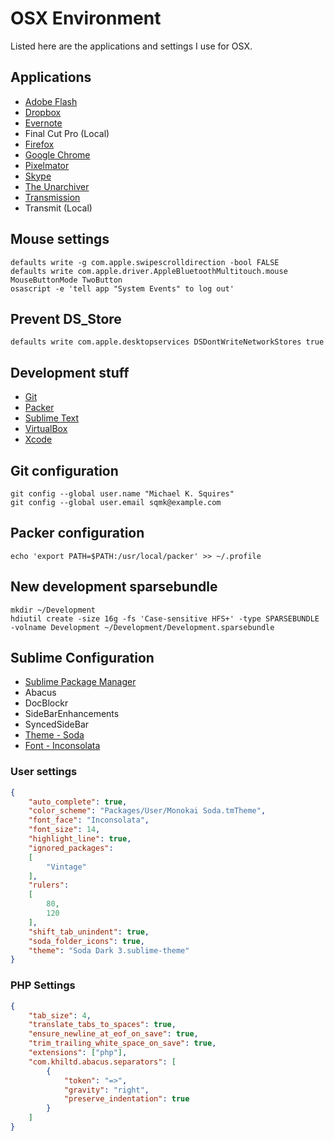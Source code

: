 # OSX Environment

Listed here are the applications and settings I use for OSX.

## Applications

- [Adobe Flash](http://get.adobe.com/flashplayer/)
- [Dropbox](https://www.dropbox.com/downloading?src=index)
- [Evernote](https://evernote.com/download/)
- Final Cut Pro (Local)
- [Firefox](https://www.mozilla.org/en-US/firefox/new/)
- [Google Chrome](https://www.google.com/chrome/browser/)
- [Pixelmator](https://itunes.apple.com/us/app/pixelmator/id407963104)
- [Skype](http://www.skype.com/en/download-skype/skype-for-computer/)
- [The Unarchiver](https://itunes.apple.com/us/app/the-unarchiver/id425424353)
- [Transmission](https://www.transmissionbt.com/download/)
- Transmit (Local)

## Mouse settings
```ssh
defaults write -g com.apple.swipescrolldirection -bool FALSE
defaults write com.apple.driver.AppleBluetoothMultitouch.mouse MouseButtonMode TwoButton
osascript -e 'tell app "System Events" to log out'
```

## Prevent DS_Store

```ssh
defaults write com.apple.desktopservices DSDontWriteNetworkStores true
```

## Development stuff

- [Git](http://git-scm.com/download/mac)
- [Packer](http://www.packer.io/downloads.html)
- [Sublime Text](http://www.sublimetext.com/3)
- [VirtualBox](https://www.virtualbox.org/wiki/Downloads)
- [Xcode](https://itunes.apple.com/us/app/xcode/id497799835)

## Git configuration

```ssh
git config --global user.name "Michael K. Squires"
git config --global user.email sqmk@example.com
```

## Packer configuration

```ssh
echo 'export PATH=$PATH:/usr/local/packer' >> ~/.profile
```

## New development sparsebundle

```ssh
mkdir ~/Development
hdiutil create -size 16g -fs 'Case-sensitive HFS+' -type SPARSEBUNDLE -volname Development ~/Development/Development.sparsebundle
```

## Sublime Configuration

- [Sublime Package Manager](https://sublime.wbond.net)
- Abacus
- DocBlockr
- SideBarEnhancements
- SyncedSideBar
- [Theme - Soda](https://github.com/buymeasoda/soda-theme/)
- [Font - Inconsolata](http://levien.com/type/myfonts/inconsolata.html)

### User settings

```json
{
	"auto_complete": true,
	"color_scheme": "Packages/User/Monokai Soda.tmTheme",
	"font_face": "Inconsolata",
	"font_size": 14,
	"highlight_line": true,
	"ignored_packages":
	[
		"Vintage"
	],
	"rulers":
	[
		80,
		120
	],
	"shift_tab_unindent": true,
	"soda_folder_icons": true,
	"theme": "Soda Dark 3.sublime-theme"
}
```

### PHP Settings

```json
{
	"tab_size": 4,
	"translate_tabs_to_spaces": true,
	"ensure_newline_at_eof_on_save": true,
	"trim_trailing_white_space_on_save": true,
	"extensions": ["php"],
	"com.khiltd.abacus.separators": [
		{
			"token": "=>",
			"gravity": "right",
			"preserve_indentation": true
		}
	]
}
```
